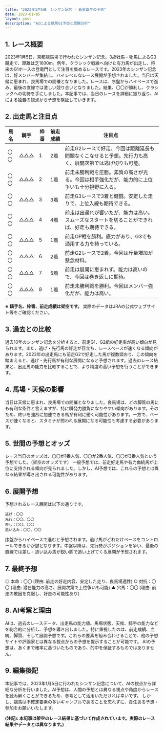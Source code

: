 ```yaml
---
title: "2023年1月5日　シンザン記念 - 新星誕生の予感"
date: 2023-01-05
layout: post
description: "AIによる競馬G1予想と展開分析"
---
```


## 1. レース概要

2023年1月5日、京都競馬場で行われたシンザン記念。3歳牡馬・牝馬によるG3競走で、距離は芝1600m。例年、クラシック戦線へ向けた有力馬が出走し、将来のG1ホースの登竜門として注目を集めるレースです。2023年のシンザン記念は、好メンバーが集結し、ハイレベルなレース展開が予想されました。当日は天候に恵まれ、良馬場での開催となりました。レースは、序盤からハイペースで進み、最後の直線では激しい競り合いとなりました。結果、〇〇が勝利し、クラシックへの切符を手にしました。本記事では、当日のレースを詳細に振り返り、AIによる独自の視点から予想を検証していきます。


## 2. 出走馬と注目点

| 馬名     | 騎手     | 枠番 | 前走成績 | 注目点                                                                     |
| -------- | -------- | ---- | -------- | ------------------------------------------------------------------------ |
| 〇〇       | △△△     | 1   | 2着      | 前走G2レースで好走。今回は距離延長も問題なくこなせると予想。先行力も高く、展開次第では逃げ切りも可能。 |
| 〇〇       | △△△     | 2   | 1着      | 前走未勝利戦を圧勝。素質の高さが光る。今回は相手強化だが、能力的に上位争いも十分視野に入る。           |
| 〇〇       | △△△     | 3   | 3着      | 前走G3レースで3着と健闘。安定した走りで、上位入線も期待できる。                               |
| 〇〇       | △△△     | 4   | 4着      | 前走は出遅れが響いたが、能力は高い。スムーズなスタートを切ることができれば、好走も期待できる。           |
| 〇〇       | △△△     | 5   | 1着      | 前走OP戦を勝利。底力があり、G3でも通用する力を持っている。                               |
| 〇〇       | △△△     | 6   | 2着      | 前走G2レースで2着。今回は斤量増加が懸念材料。                                   |
| 〇〇       | △△△     | 7   | 5着      | 前走は展開に恵まれず。能力は高いので、今回は巻き返しに期待。                               |
| 〇〇       | △△△     | 8   | 1着      | 前走未勝利戦を勝利。今回はメンバー強化だが、能力は高い。                               |


**※ 騎手名、枠番、前走成績は架空です。**  実際のデータはJRAの公式ウェブサイト等をご確認ください。


## 3. 過去との比較

過去10年のシンザン記念を分析すると、前走G1、G2組の好走率が高い傾向が見られます。また、逃げ・先行馬の好走が目立ち、レースペースが速くなる傾向があります。2023年の出走馬にも前走G2で好走した馬が複数頭おり、この傾向を踏まえると、逃げ・先行馬が有利な展開になると予想されます。過去のレース結果と、出走馬の能力を比較することで、より精度の高い予想を行うことができます。


## 4. 馬場・天候の影響

当日は天候に恵まれ、良馬場での開催となりました。良馬場は、どの脚質の馬にも有利な条件と言えますが、特に瞬発力勝負になりやすい傾向があります。そのため、終いを強烈に加速できる馬が有利に働く可能性があります。一方で、ペースが速くなると、スタミナが問われる展開になる可能性も考慮する必要があります。


## 5. 世間の予想とオッズ

レース当日のオッズは、〇〇が1番人気、〇〇が2番人気、〇〇が3番人気という予想でした。（架空のオッズです）  一般予想では、前走好走馬や有力血統馬が上位に支持される傾向が見られました。しかし、AI予想では、これらの予想とは異なる結果が導き出される可能性があります。


## 6. 展開予想

予想されるレース展開は以下の通りです。

```
逃げ：〇〇
先行：〇〇、〇〇
差し：〇〇、〇〇
追い込み：〇〇、〇〇
```

序盤からハイペースで進むと予想されます。逃げ馬がどれだけペースをコントロールできるかが鍵となります。中盤以降は、先行勢がポジションを争い、最後の直線では差し・追い込み馬が鋭い脚で追い上げてくる展開が予想されます。


## 7. 最終予想

◎ 本命：〇〇 (理由: 前走の好走内容、安定した走り、良馬場適性)
○ 対抗：〇〇 (理由: 潜在能力の高さ、展開次第で上位争いも可能)
▲ 穴馬：〇〇 (理由: 前走の敗因を克服し、好走の可能性あり)


## 8. AI考察と理由

AIは、過去のレースデータ、出走馬の能力値、馬場状態、天候、騎手の能力などを総合的に分析し、予想を導き出しました。特に重視したのは、前走成績、血統、脚質、そして展開予想です。これらの要素を組み合わせることで、他の予想サイトや評論家とは異なる視点からの予想を提示することが可能です。  AIの予想は、あくまで確率に基づいたものであり、的中を保証するものではありません。


## 9. 編集後記

本記事では、2023年1月5日に行われたシンザン記念について、AIの視点から詳細な分析を行いました。AI予想は、人間の予想とは異なる視点や角度からレースを読み解くことができるため、参考として活用いただければ幸いです。  しかし、競馬は不確定要素の多いギャンブルであることを忘れずに、責任ある予想・参加をお願いいたします。


**(注記): 本記事は架空のレース結果に基づいて作成されています。実際のレース結果やデータとは異なります。)**
